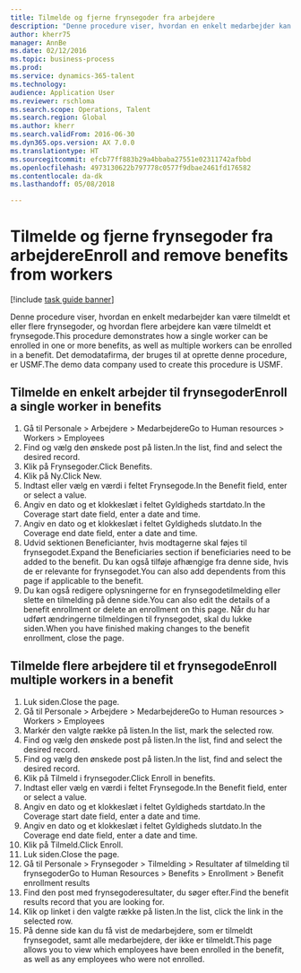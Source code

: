 ```yaml
--- 
title: Tilmelde og fjerne frynsegoder fra arbejdere
description: "Denne procedure viser, hvordan en enkelt medarbejder kan være tilmeldt et eller flere frynsegoder, og hvordan flere arbejdere kan være tilmeldt et frynsegode."
author: kherr75
manager: AnnBe
ms.date: 02/12/2016
ms.topic: business-process
ms.prod: 
ms.service: dynamics-365-talent
ms.technology: 
audience: Application User
ms.reviewer: rschloma
ms.search.scope: Operations, Talent
ms.search.region: Global
ms.author: kherr
ms.search.validFrom: 2016-06-30
ms.dyn365.ops.version: AX 7.0.0
ms.translationtype: HT
ms.sourcegitcommit: efcb77ff883b29a4bbaba27551e02311742afbbd
ms.openlocfilehash: 4973130622b797778c0577f9dbae2461fd176582
ms.contentlocale: da-dk
ms.lasthandoff: 05/08/2018

---
```

# <a name="enroll-and-remove-benefits-from-workers"></a><span data-ttu-id="88272-103">Tilmelde og fjerne frynsegoder fra arbejdere</span><span class="sxs-lookup"><span data-stu-id="88272-103">Enroll and remove benefits from workers</span></span>

[!include [task guide banner](../../includes/task-guide-banner.md)]

<span data-ttu-id="88272-104">Denne procedure viser, hvordan en enkelt medarbejder kan være tilmeldt et eller flere frynsegoder, og hvordan flere arbejdere kan være tilmeldt et frynsegode.</span><span class="sxs-lookup"><span data-stu-id="88272-104">This procedure demonstrates how a single worker can be enrolled in one or more benefits, as well as multiple workers can be enrolled in a benefit.</span></span> <span data-ttu-id="88272-105">Det demodatafirma, der bruges til at oprette denne procedure, er USMF.</span><span class="sxs-lookup"><span data-stu-id="88272-105">The demo data company used to create this procedure is USMF.</span></span>


## <a name="enroll-a-single-worker-in-benefits"></a><span data-ttu-id="88272-106">Tilmelde en enkelt arbejder til frynsegoder</span><span class="sxs-lookup"><span data-stu-id="88272-106">Enroll a single worker in benefits</span></span>
1. <span data-ttu-id="88272-107">Gå til Personale > Arbejdere > Medarbejdere</span><span class="sxs-lookup"><span data-stu-id="88272-107">Go to Human resources > Workers > Employees</span></span>
2. <span data-ttu-id="88272-108">Find og vælg den ønskede post på listen.</span><span class="sxs-lookup"><span data-stu-id="88272-108">In the list, find and select the desired record.</span></span>
3. <span data-ttu-id="88272-109">Klik på Frynsegoder.</span><span class="sxs-lookup"><span data-stu-id="88272-109">Click Benefits.</span></span>
4. <span data-ttu-id="88272-110">Klik på Ny.</span><span class="sxs-lookup"><span data-stu-id="88272-110">Click New.</span></span>
5. <span data-ttu-id="88272-111">Indtast eller vælg en værdi i feltet Frynsegode.</span><span class="sxs-lookup"><span data-stu-id="88272-111">In the Benefit field, enter or select a value.</span></span>
6. <span data-ttu-id="88272-112">Angiv en dato og et klokkeslæt i feltet Gyldigheds startdato.</span><span class="sxs-lookup"><span data-stu-id="88272-112">In the Coverage start date field, enter a date and time.</span></span>
7. <span data-ttu-id="88272-113">Angiv en dato og et klokkeslæt i feltet Gyldigheds slutdato.</span><span class="sxs-lookup"><span data-stu-id="88272-113">In the Coverage end date field, enter a date and time.</span></span>
8. <span data-ttu-id="88272-114">Udvid sektionen Beneficianter, hvis modtagerne skal føjes til frynsegodet.</span><span class="sxs-lookup"><span data-stu-id="88272-114">Expand the Beneficiaries section if beneficiaries need to be added to the benefit.</span></span> <span data-ttu-id="88272-115">Du kan også tilføje afhængige fra denne side, hvis de er relevante for frynsegodet.</span><span class="sxs-lookup"><span data-stu-id="88272-115">You can also add dependents from this page if applicable to the benefit.</span></span>
9. <span data-ttu-id="88272-116">Du kan også redigere oplysningerne for en frynsegodetilmelding eller slette en tilmelding på denne side.</span><span class="sxs-lookup"><span data-stu-id="88272-116">You can also edit the details of a benefit enrollment or delete an enrollment on this page.</span></span> <span data-ttu-id="88272-117">Når du har udført ændringerne tilmeldingen til frynsegodet, skal du lukke siden.</span><span class="sxs-lookup"><span data-stu-id="88272-117">When you have finished making changes to the benefit enrollment, close the page.</span></span>

## <a name="enroll-multiple-workers-in-a-benefit"></a><span data-ttu-id="88272-118">Tilmelde flere arbejdere til et frynsegode</span><span class="sxs-lookup"><span data-stu-id="88272-118">Enroll multiple workers in a benefit</span></span>
1. <span data-ttu-id="88272-119">Luk siden.</span><span class="sxs-lookup"><span data-stu-id="88272-119">Close the page.</span></span>
2. <span data-ttu-id="88272-120">Gå til Personale > Arbejdere > Medarbejdere</span><span class="sxs-lookup"><span data-stu-id="88272-120">Go to Human resources > Workers > Employees</span></span>
3. <span data-ttu-id="88272-121">Markér den valgte række på listen.</span><span class="sxs-lookup"><span data-stu-id="88272-121">In the list, mark the selected row.</span></span>
4. <span data-ttu-id="88272-122">Find og vælg den ønskede post på listen.</span><span class="sxs-lookup"><span data-stu-id="88272-122">In the list, find and select the desired record.</span></span>
5. <span data-ttu-id="88272-123">Find og vælg den ønskede post på listen.</span><span class="sxs-lookup"><span data-stu-id="88272-123">In the list, find and select the desired record.</span></span>
6. <span data-ttu-id="88272-124">Klik på Tilmeld i frynsegoder.</span><span class="sxs-lookup"><span data-stu-id="88272-124">Click Enroll in benefits.</span></span>
7. <span data-ttu-id="88272-125">Indtast eller vælg en værdi i feltet Frynsegode.</span><span class="sxs-lookup"><span data-stu-id="88272-125">In the Benefit field, enter or select a value.</span></span>
8. <span data-ttu-id="88272-126">Angiv en dato og et klokkeslæt i feltet Gyldigheds startdato.</span><span class="sxs-lookup"><span data-stu-id="88272-126">In the Coverage start date field, enter a date and time.</span></span>
9. <span data-ttu-id="88272-127">Angiv en dato og et klokkeslæt i feltet Gyldigheds slutdato.</span><span class="sxs-lookup"><span data-stu-id="88272-127">In the Coverage end date field, enter a date and time.</span></span>
10. <span data-ttu-id="88272-128">Klik på Tilmeld.</span><span class="sxs-lookup"><span data-stu-id="88272-128">Click Enroll.</span></span>
11. <span data-ttu-id="88272-129">Luk siden.</span><span class="sxs-lookup"><span data-stu-id="88272-129">Close the page.</span></span>
12. <span data-ttu-id="88272-130">Gå til Personale > Frynsegoder > Tilmelding > Resultater af tilmelding til frynsegoder</span><span class="sxs-lookup"><span data-stu-id="88272-130">Go to Human Resources > Benefits > Enrollment > Benefit enrollment results</span></span>
13. <span data-ttu-id="88272-131">Find den post med frynsegoderesultater, du søger efter.</span><span class="sxs-lookup"><span data-stu-id="88272-131">Find the benefit results record that you are looking for.</span></span>
14. <span data-ttu-id="88272-132">Klik op linket i den valgte række på listen.</span><span class="sxs-lookup"><span data-stu-id="88272-132">In the list, click the link in the selected row.</span></span>
15. <span data-ttu-id="88272-133">På denne side kan du få vist de medarbejdere, som er tilmeldt frynsegodet, samt alle medarbejdere, der ikke er tilmeldt.</span><span class="sxs-lookup"><span data-stu-id="88272-133">This page allows you to view which employees have been enrolled in the benefit, as well as any employees who were not enrolled.</span></span>


